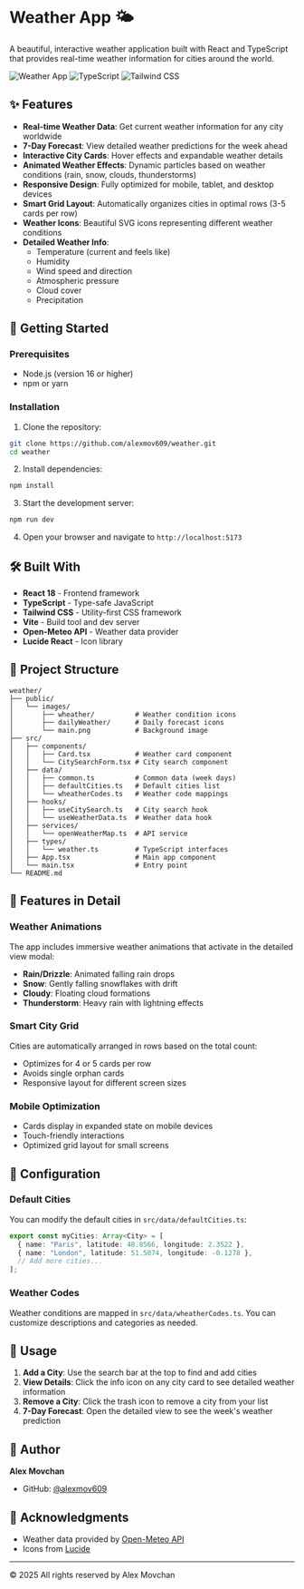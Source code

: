 # Weather App 🌤️

A beautiful, interactive weather application built with React and TypeScript that provides real-time weather information for cities around the world.

![Weather App](https://img.shields.io/badge/React-18.x-blue)
![TypeScript](https://img.shields.io/badge/TypeScript-5.x-blue)
![Tailwind CSS](https://img.shields.io/badge/Tailwind-3.x-38bdf8)

## ✨ Features

- **Real-time Weather Data**: Get current weather information for any city worldwide
- **7-Day Forecast**: View detailed weather predictions for the week ahead
- **Interactive City Cards**: Hover effects and expandable weather details
- **Animated Weather Effects**: Dynamic particles based on weather conditions (rain, snow, clouds, thunderstorms)
- **Responsive Design**: Fully optimized for mobile, tablet, and desktop devices
- **Smart Grid Layout**: Automatically organizes cities in optimal rows (3-5 cards per row)
- **Weather Icons**: Beautiful SVG icons representing different weather conditions
- **Detailed Weather Info**:
  - Temperature (current and feels like)
  - Humidity
  - Wind speed and direction
  - Atmospheric pressure
  - Cloud cover
  - Precipitation

## 🚀 Getting Started

### Prerequisites

- Node.js (version 16 or higher)
- npm or yarn

### Installation

1. Clone the repository:

```bash
git clone https://github.com/alexmov609/weather.git
cd weather
```

2. Install dependencies:

```bash
npm install
```

3. Start the development server:

```bash
npm run dev
```

4. Open your browser and navigate to `http://localhost:5173`

## 🛠️ Built With

- **React 18** - Frontend framework
- **TypeScript** - Type-safe JavaScript
- **Tailwind CSS** - Utility-first CSS framework
- **Vite** - Build tool and dev server
- **Open-Meteo API** - Weather data provider
- **Lucide React** - Icon library

## 📁 Project Structure

```
weather/
├── public/
│   └── images/
│       ├── wheather/          # Weather condition icons
│       ├── dailyWeather/      # Daily forecast icons
│       └── main.png           # Background image
├── src/
│   ├── components/
│   │   ├── Card.tsx           # Weather card component
│   │   └── CitySearchForm.tsx # City search component
│   ├── data/
│   │   ├── common.ts          # Common data (week days)
│   │   ├── defaultCities.ts   # Default cities list
│   │   └── wheatherCodes.ts   # Weather code mappings
│   ├── hooks/
│   │   ├── useCitySearch.ts   # City search hook
│   │   └── useWeatherData.ts  # Weather data hook
│   ├── services/
│   │   └── openWeatherMap.ts  # API service
│   ├── types/
│   │   └── weather.ts         # TypeScript interfaces
│   ├── App.tsx                # Main app component
│   └── main.tsx               # Entry point
└── README.md
```

## 🎨 Features in Detail

### Weather Animations

The app includes immersive weather animations that activate in the detailed view modal:

- **Rain/Drizzle**: Animated falling rain drops
- **Snow**: Gently falling snowflakes with drift
- **Cloudy**: Floating cloud formations
- **Thunderstorm**: Heavy rain with lightning effects

### Smart City Grid

Cities are automatically arranged in rows based on the total count:

- Optimizes for 4 or 5 cards per row
- Avoids single orphan cards
- Responsive layout for different screen sizes

### Mobile Optimization

- Cards display in expanded state on mobile devices
- Touch-friendly interactions
- Optimized grid layout for small screens

## 🔧 Configuration

### Default Cities

You can modify the default cities in `src/data/defaultCities.ts`:

```typescript
export const myCities: Array<City> = [
  { name: "Paris", latitude: 48.8566, longitude: 2.3522 },
  { name: "London", latitude: 51.5074, longitude: -0.1278 },
  // Add more cities...
];
```

### Weather Codes

Weather conditions are mapped in `src/data/wheatherCodes.ts`. You can customize descriptions and categories as needed.

## 📱 Usage

1. **Add a City**: Use the search bar at the top to find and add cities
2. **View Details**: Click the info icon on any city card to see detailed weather information
3. **Remove a City**: Click the trash icon to remove a city from your list
4. **7-Day Forecast**: Open the detailed view to see the week's weather prediction

## 👤 Author

**Alex Movchan**

- GitHub: [@alexmov609](https://github.com/alexmov609)

## 🙏 Acknowledgments

- Weather data provided by [Open-Meteo API](https://open-meteo.com/)
- Icons from [Lucide](https://lucide.dev/)

---

© 2025 All rights reserved by Alex Movchan
